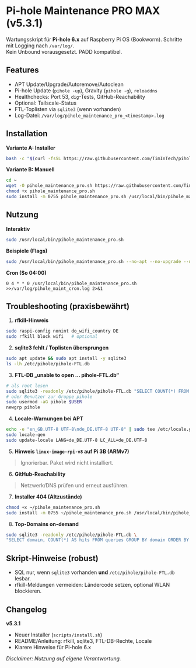 # Pi-hole Maintenance PRO MAX (v5.3.1)

Wartungsskript für **Pi-hole 6.x** auf Raspberry Pi OS (Bookworm). Schritte mit Logging nach `/var/log/`.  
Kein Unbound vorausgesetzt. PADD kompatibel.

## Features
- APT Update/Upgrade/Autoremove/Autoclean
- Pi-hole Update (`pihole -up`), Gravity (`pihole -g`), `reloaddns`
- Healthchecks: Port 53, `dig`-Tests, GitHub-Reachability
- Optional: Tailscale-Status
- FTL-Toplisten via `sqlite3` (wenn vorhanden)
- Log-Datei: `/var/log/pihole_maintenance_pro_<timestamp>.log`

## Installation

**Variante A: Installer**
```bash
bash -c "$(curl -fsSL https://raw.githubusercontent.com/TimInTech/pihole-maintenance-pro/main/scripts/install.sh)"
```

**Variante B: Manuell**
```bash
cd ~
wget -O pihole_maintenance_pro.sh https://raw.githubusercontent.com/TimInTech/pihole-maintenance-pro/main/pihole_maintenance_pro.sh
chmod +x pihole_maintenance_pro.sh
sudo install -m 0755 pihole_maintenance_pro.sh /usr/local/bin/pihole_maintenance_pro.sh
```

## Nutzung

**Interaktiv**
```bash
sudo /usr/local/bin/pihole_maintenance_pro.sh
```

**Beispiele (Flags)**
```bash
sudo /usr/local/bin/pihole_maintenance_pro.sh --no-apt --no-upgrade --no-gravity --no-dnsreload
```

**Cron (So 04:00)**
```cron
0 4 * * 0 /usr/local/bin/pihole_maintenance_pro.sh >>/var/log/pihole_maint_cron.log 2>&1
```

## Troubleshooting (praxisbewährt)

1) **rfkill-Hinweis**
```bash
sudo raspi-config nonint do_wifi_country DE
sudo rfkill block wifi   # optional
```

2) **sqlite3 fehlt / Toplisten übersprungen**
```bash
sudo apt update && sudo apt install -y sqlite3
ls -lh /etc/pihole/pihole-FTL.db
```

3) **FTL-DB „unable to open … pihole-FTL.db“**
```bash
# als root lesen
sudo sqlite3 -readonly /etc/pihole/pihole-FTL.db "SELECT COUNT(*) FROM queries;"
# oder Benutzer zur Gruppe pihole
sudo usermod -aG pihole $USER
newgrp pihole
```

4) **Locale-Warnungen bei APT**
```bash
echo -e "en_GB.UTF-8 UTF-8\nde_DE.UTF-8 UTF-8" | sudo tee /etc/locale.gen >/dev/null
sudo locale-gen
sudo update-locale LANG=de_DE.UTF-8 LC_ALL=de_DE.UTF-8
```

5) **Hinweis `linux-image-rpi-v8` auf Pi 3B (ARMv7)**
> Ignorierbar. Paket wird nicht installiert.

6) **GitHub-Reachability**
> Netzwerk/DNS prüfen und erneut ausführen.

7) **Installer 404 (Altzustände)**
```bash
chmod +x ~/pihole_maintenance_pro.sh
sudo install -m 0755 ~/pihole_maintenance_pro.sh /usr/local/bin/pihole_maintenance_pro.sh
```

8) **Top-Domains on-demand**
```bash
sudo sqlite3 -readonly /etc/pihole/pihole-FTL.db \
"SELECT domain, COUNT(*) AS hits FROM queries GROUP BY domain ORDER BY hits DESC LIMIT 10;"
```

## Skript-Hinweise (robust)
- SQL nur, wenn `sqlite3` vorhanden **und** `/etc/pihole/pihole-FTL.db` lesbar.
- rfkill-Meldungen vermeiden: Ländercode setzen, optional WLAN blockieren.

## Changelog
**v5.3.1**
- Neuer Installer (`scripts/install.sh`)
- README/Anleitung: rfkill, sqlite3, FTL-DB-Rechte, Locale
- Klarere Hinweise für Pi-hole 6.x

_Disclaimer: Nutzung auf eigene Verantwortung._
